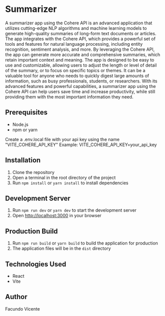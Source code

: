 # Summarizer

A summarizer app using the Cohere API is an advanced application that utilizes cutting-edge NLP algorithms and machine learning models to generate high-quality summaries of long-form text documents or articles. The app integrates with the Cohere API, which provides a powerful set of tools and features for natural language processing, including entity recognition, sentiment analysis, and more. By leveraging the Cohere API, the app can generate more accurate and comprehensive summaries, which retain important context and meaning. The app is designed to be easy to use and customizable, allowing users to adjust the length or level of detail of the summary, or to focus on specific topics or themes. It can be a valuable tool for anyone who needs to quickly digest large amounts of information, such as busy professionals, students, or researchers. With its advanced features and powerful capabilities, a summarizer app using the Cohere API can help users save time and increase productivity, while still providing them with the most important information they need.

## Prerequisites

* Node.js
* npm or yarn

Create a .env.local file with your api key using the name "VITE_COHERE_API_KEY"
Example: VITE_COHERE_API_KEY=your_api_key

## Installation

1. Clone the repository
2. Open a terminal in the root directory of the project
3. Run `npm install` or `yarn install` to install dependencies

## Development Server

1. Run `npm run dev` or `yarn dev` to start the development server
2. Open [http://localhost:3000](http://localhost:3000/) in your browser

## Production Build

1. Run `npm run build` or `yarn build` to build the application for production
2. The application files will be in the `dist` directory

## Technologies Used

* React
* Vite

## Author

Facundo Vicente
